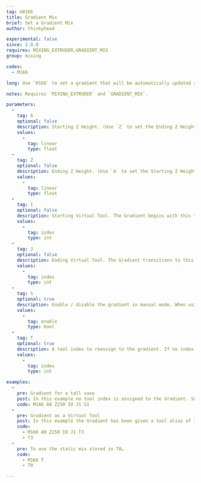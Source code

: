 ```yaml
---
tag: m0166
title: Gradient Mix
brief: Set a Gradient Mix
author: thinkyhead

experimental: false
since: 2.0.0
requires: MIXING_EXTRUDER,GRADIENT_MIX
group: mixing

codes:
  - M166

long: Use `M166` to set a gradient that will be automatically updated as the Z position changes during a print. The gradient smoothly transitions from one virtual tool to another between the given starting and ending Z heights. Below the starting height the starting virtual tool fully applies, and above the ending height the ending virtual tool fully applies.

notes: Requires `MIXING_EXTRUDER` and `GRADIENT_MIX`.

parameters:
  -
    tag: A
    optional: false
    description: Starting Z Height. (Use `Z` to set the Ending Z Height.)
    values:
      -
        tag: linear
        type: float
  -
    tag: Z
    optional: false
    description: Ending Z Height. (Use `A` to set the Starting Z Height.)
    values:
      -
        tag: linear
        type: float
  -
    tag: I
    optional: false
    description: Starting Virtual Tool. The Gradient begins with this tool-mix. Below the Starting Z Height the Starting Virtual Tool fully applies.
    values:
      -
        tag: index
        type: int
  -
    tag: J
    optional: false
    description: Ending Virtual Tool. The Gradient transitions to this tool-mix as Z approaches the Ending Z Height. Above the Ending Z Height the Ending Virtual Tool fully applies.
    values:
      -
        tag: index
        type: int
  -
    tag: S
    optional: true
    description: Enable / disable the gradient in manual mode. When using the tool index alias, tool-change commands determine whether or not the gradient is enabled.
    values:
      -
        tag: enable
        type: bool
  -
    tag: T
    optional: true
    description: A tool index to reassign to the gradient. If no index is given, cancel the tool assignment.
    values:
      -
        tag: index
        type: int

examples:
  -
    pre: Gradient for a tall vase
    post: In this example no tool index is assigned to the Gradient. So the Gradient is enabled using `M166 S1` and disabled with `M166 S0`.
    code: M166 A0 Z250 I0 J1 S1
  -
    pre: Gradient as a Virtual Tool
    post: In this example the Gradient has been given a tool alias of 3. So the Gradient is selected with `T3`, and all other `Tn` commands will select a static mix.
    code:
      - M166 A0 Z250 I0 J1 T3
      - T3
  -
    pre: To use the static mix stored in T0…
    code:
      - M166 T
      - T0

---
```

